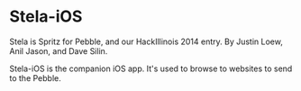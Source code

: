Stela-iOS
=========

Stela is Spritz for Pebble, and our HackIllinois 2014 entry.
By Justin Loew, Anil Jason, and Dave Silin.

Stela-iOS is the companion iOS app. It's used to browse to websites to send to the Pebble.
